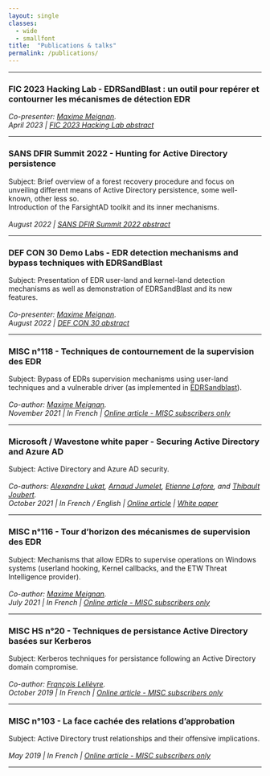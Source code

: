 ```yaml
---
layout: single
classes:
  - wide
  - smallfont
title:  "Publications & talks"
permalink: /publications/
---
```


--------------------------------------------------------------------------------

### FIC 2023 Hacking Lab - EDRSandBlast : un outil pour repérer et contourner les mécanismes de détection EDR
*Co-presenter: [Maxime Meignan](https://twitter.com/th3m4ks).<br>*
*April 2023 | [FIC 2023 Hacking Lab abstract](https://fic.app.swapcard.com/widget/event/fic-2023/planning/UGxhbm5pbmdfMTE5MzAwMg==)*

--------------------------------------------------------------------------------

### SANS DFIR Summit 2022 - Hunting for Active Directory persistence
Subject: Brief overview of a forest recovery procedure and focus on unveiling
different means of Active Directory persistence, some well-known, other less
so. <br> Introduction of the FarsightAD toolkit and its inner
mechanisms. <br><br>
*August 2022 | [SANS DFIR Summit 2022 abstract](https://www.sans.org/cyber-security-training-events/digital-forensics-summit-2022/)*

--------------------------------------------------------------------------------

### DEF CON 30 Demo Labs - EDR detection mechanisms and bypass techniques with EDRSandBlast
Subject: Presentation of EDR user-land and kernel-land detection mechanisms as well as demonstration of EDRSandBlast and its new features.<br><br>
*Co-presenter: [Maxime Meignan](https://twitter.com/th3m4ks).<br>*
*August 2022 | [DEF CON 30 abstract](https://forum.defcon.org/node/242108)*

--------------------------------------------------------------------------------

### MISC n°118 - Techniques de contournement de la supervision des EDR
Subject: Bypass of EDRs supervision mechanisms using user-land techniques and a vulnerable driver (as implemented in [EDRSandblast](/projects/#edrsandblast)).<br><br>
*Co-author: [Maxime Meignan](https://twitter.com/th3m4ks).<br>*
*November 2021 | In French | [Online article - MISC subscribers only](https://connect.ed-diamond.com/misc/misc-118/techniques-de-contournement-de-la-supervision-des-edr)*

--------------------------------------------------------------------------------

### Microsoft / Wavestone white paper - Securing Active Directory and Azure AD
Subject: Active Directory and Azure AD security.<br><br>
*Co-authors: [Alexandre Lukat](https://fr.linkedin.com/in/alexandrelukat), [Arnaud Jumelet](https://fr.linkedin.com/in/arnaudjumelet), [Etienne Lafore](https://fr.linkedin.com/in/etienne-lafore-4ba67940), and [Thibault Joubert](https://fr.linkedin.com/in/thijoubert).<br>*
*October 2021 | In French / English | [Online article](https://www.wavestone.com/en/insight/securing-active-directory-azure-a-microsoft-wavestone/) | [White paper](https://www.wavestone.com/app/uploads/2021/10/AD-Security-publications-V1EN_1.0-opti.pdf)*

--------------------------------------------------------------------------------

### MISC n°116 - Tour d’horizon des mécanismes de supervision des EDR
Subject: Mechanisms that allow EDRs to supervise operations on Windows systems (userland hooking, Kernel callbacks, and the ETW Threat Intelligence provider).<br><br>
*Co-author: [Maxime Meignan](https://twitter.com/th3m4ks).<br>*
*July 2021 | In French | [Online article - MISC subscribers only](https://connect.ed-diamond.com/MISC/misc-116/tour-d-horizon-des-mecanismes-de-supervision-des-edr)*

--------------------------------------------------------------------------------

### MISC HS n°20 - Techniques de persistance Active Directory basées sur Kerberos
Subject: Kerberos techniques for persistance following an Active Directory domain compromise.<br><br>
*Co-author: [François Lelièvre](https://www.linkedin.com/in/francois-lelievre-/).<br>*
*October 2019 | In French | [Online article - MISC subscribers only](https://connect.ed-diamond.com/MISC/mischs-020/techniques-de-persistance-active-directory-basees-sur-kerberos)*

--------------------------------------------------------------------------------

### MISC n°103 - La face cachée des relations d’approbation
Subject: Active Directory trust relationships and their offensive implications.<br><br>
*May 2019 | In French | [Online article - MISC subscribers only](https://connect.ed-diamond.com/MISC/misc-103/la-face-cachee-des-relations-d-approbation)*

--------------------------------------------------------------------------------
